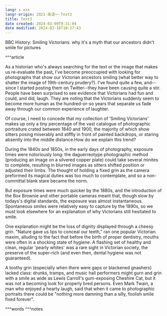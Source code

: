 ```yaml
---
langr : xxx
langr-origin: 2021-英语一-Text3
title: Text3
date created: 2024-03-09T9:31:04
date modified: 2024-03-18T10:27:43
---
```


BBC History: Smiling Victorians: why it's a myth that our ancestors didn't smile for pictures

^^^article

As a historian who's always searching for the text or the image that makes us re-evaluate the past, I've become preoccupied with looking for photographs that show our Victorian ancestors smiling (what better way to shatter the image of 19th-century prudery?). I've found quite a few, and--since I started posting them on Twitter--they have been causing quite a stir. People have been surprised to see evidence that Victorians had fun and could, and did, laugh. They are noting that the Victorians suddenly seem to become more human as the hundred-or-so years that separate us fade away through our common experience of laughter.

Of course, I need to concede that my collection of 'Smiling Victorians' makes up only a tiny percentage of the vast catalogue of photographic portraiture crated between 1840 and 1900, the majority of which show sitters posing miserably and stiffly in front of painted backdrops, or staring absently into the middle distance.How do we explain this trend?

During the 1840s and 1850s, in the early days of photography, exposure times were notoriously long: the daguerreotype photographic method (producing an image on a silvered copper plate) could take several minites to complete, resulting in blurred images as sitters shifted position or adjusted their limbs. The thought of holding a fixed grin as the camera preformed its magical duties was too much to contemplate, and so a non-committal blank stare became the norm.

But exposure times were much quicker by the 1880s, and the introduction of the Box Brownie and other portable cameras meant that, though slow by todays's digital standards, the exposure was almost instantaneous. Spontaneous smiles were relatively easy to capture by the 1890s, so we must look elsewhere for an explanation of why Victorians still hesitated to smile.

One explanation might be the loss of dignity displayed through a cheesy grin. "Nature gave us lips to conceal our teeth," ran one popular Victorian maxim, alluding to the fact that before the birth of proper dentistry, mouths were often in a shocking state of hygiene. A flashing set of healthy and clean, regular 'pearly whites' was a rare sight in Victorian society, the preserve of the super-rich (and even then, dental hygiene was not guaranteed).

A toothy grin (especially when there were gaps or blackened gnashers) lacked class: drunks, tramps, and music hall performers might gurn and grin with a smile as wide as Lewis Carroll's gum-exposing Cheshire Cat, but it was not a becoming look for properly bred persons. Even Mark Twain, a man who enjoyed a hearty laugh, said that when it came to photographic portraits there could be "nothing more damning than a silly, foolish smile fixed forever".

^^^words
^^^notes

